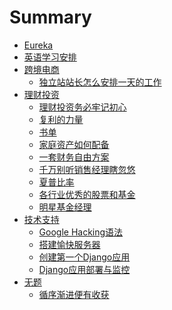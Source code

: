 # Summary

* [Eureka](README.md)
* [英语学习安排](English.md)
* [跨境电商]()
	* [独立站站长怎么安排一天的工作](ecommerce/work-arrangement.md)
* [理财投资]()
	* [理财投资务必牢记初心](invest/principle.md)
	* [复利的力量](invest/compound-interest.md)
	* [书单](invest/book.md)
	* [家庭资产如何配备](invest/family-assets.md)
	* [一套财务自由方案](invest/retire.md)
	* [千万别听销售经理瞎忽悠](invest/do-not-be-fooled.md)
	* [夏普比率](invest/sharpe-ratio.md)
	* [各行业优秀的股票和基金](invest/excellent.md)
	* [明星基金经理](invest/manager.md)
* [技术支持]()
	* [Google Hacking语法](tech/google_hacking.md)
	* [搭建愉快服务器](tech/vps.md)
	* [创建第一个Django应用](tech/django_create.md)
	* [Django应用部署与监控](tech/django_deploy.md)
* [无题]()
	* [循序渐进便有收获](other/insist.md)